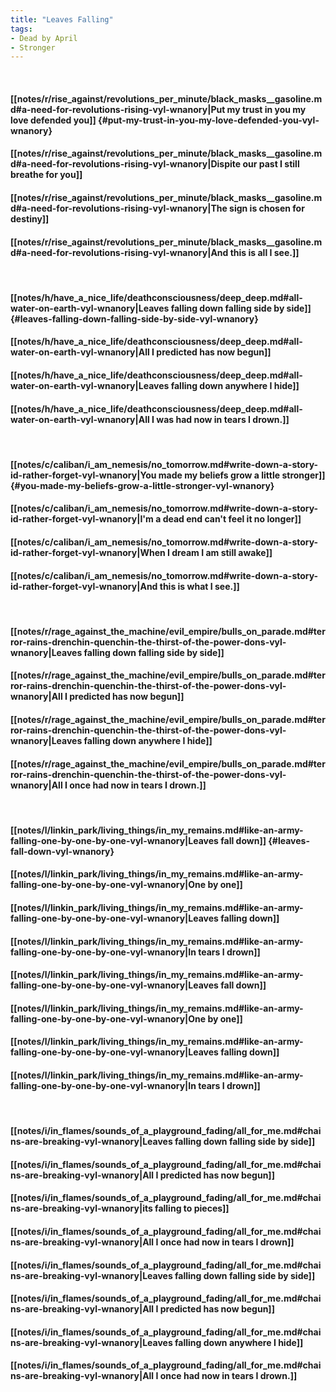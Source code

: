 ```yaml
---
title: "Leaves Falling"
tags:
- Dead by April
- Stronger
---
```

&nbsp;
#### [[notes/r/rise_against/revolutions_per_minute/black_masks__gasoline.md#a-need-for-revolutions-rising-vyl-wnanory|Put my trust in you my love defended you]] {#put-my-trust-in-you-my-love-defended-you-vyl-wnanory}
#### [[notes/r/rise_against/revolutions_per_minute/black_masks__gasoline.md#a-need-for-revolutions-rising-vyl-wnanory|Dispite our past I still breathe for you]]
#### [[notes/r/rise_against/revolutions_per_minute/black_masks__gasoline.md#a-need-for-revolutions-rising-vyl-wnanory|The sign is chosen for destiny]]
#### [[notes/r/rise_against/revolutions_per_minute/black_masks__gasoline.md#a-need-for-revolutions-rising-vyl-wnanory|And this is all I see.]]
&nbsp;
#### [[notes/h/have_a_nice_life/deathconsciousness/deep_deep.md#all-water-on-earth-vyl-wnanory|Leaves falling down falling side by side]] {#leaves-falling-down-falling-side-by-side-vyl-wnanory}
#### [[notes/h/have_a_nice_life/deathconsciousness/deep_deep.md#all-water-on-earth-vyl-wnanory|All I predicted has now begun]]
#### [[notes/h/have_a_nice_life/deathconsciousness/deep_deep.md#all-water-on-earth-vyl-wnanory|Leaves falling down anywhere I hide]]
#### [[notes/h/have_a_nice_life/deathconsciousness/deep_deep.md#all-water-on-earth-vyl-wnanory|All I was had now in tears I drown.]]
&nbsp;
#### [[notes/c/caliban/i_am_nemesis/no_tomorrow.md#write-down-a-story-id-rather-forget-vyl-wnanory|You made my beliefs grow a little stronger]] {#you-made-my-beliefs-grow-a-little-stronger-vyl-wnanory}
#### [[notes/c/caliban/i_am_nemesis/no_tomorrow.md#write-down-a-story-id-rather-forget-vyl-wnanory|I'm a dead end can't feel it no longer]]
#### [[notes/c/caliban/i_am_nemesis/no_tomorrow.md#write-down-a-story-id-rather-forget-vyl-wnanory|When I dream I am still awake]]
#### [[notes/c/caliban/i_am_nemesis/no_tomorrow.md#write-down-a-story-id-rather-forget-vyl-wnanory|And this is what I see.]]
&nbsp;
#### [[notes/r/rage_against_the_machine/evil_empire/bulls_on_parade.md#terror-rains-drenchin-quenchin-the-thirst-of-the-power-dons-vyl-wnanory|Leaves falling down falling side by side]]
#### [[notes/r/rage_against_the_machine/evil_empire/bulls_on_parade.md#terror-rains-drenchin-quenchin-the-thirst-of-the-power-dons-vyl-wnanory|All I predicted has now begun]]
#### [[notes/r/rage_against_the_machine/evil_empire/bulls_on_parade.md#terror-rains-drenchin-quenchin-the-thirst-of-the-power-dons-vyl-wnanory|Leaves falling down anywhere I hide]]
#### [[notes/r/rage_against_the_machine/evil_empire/bulls_on_parade.md#terror-rains-drenchin-quenchin-the-thirst-of-the-power-dons-vyl-wnanory|All I once had now in tears I drown.]]
&nbsp;
#### [[notes/l/linkin_park/living_things/in_my_remains.md#like-an-army-falling-one-by-one-by-one-vyl-wnanory|Leaves fall down]] {#leaves-fall-down-vyl-wnanory}
#### [[notes/l/linkin_park/living_things/in_my_remains.md#like-an-army-falling-one-by-one-by-one-vyl-wnanory|One by one]]
#### [[notes/l/linkin_park/living_things/in_my_remains.md#like-an-army-falling-one-by-one-by-one-vyl-wnanory|Leaves falling down]]
#### [[notes/l/linkin_park/living_things/in_my_remains.md#like-an-army-falling-one-by-one-by-one-vyl-wnanory|In tears I drown]]
#### [[notes/l/linkin_park/living_things/in_my_remains.md#like-an-army-falling-one-by-one-by-one-vyl-wnanory|Leaves fall down]]
#### [[notes/l/linkin_park/living_things/in_my_remains.md#like-an-army-falling-one-by-one-by-one-vyl-wnanory|One by one]]
#### [[notes/l/linkin_park/living_things/in_my_remains.md#like-an-army-falling-one-by-one-by-one-vyl-wnanory|Leaves falling down]]
#### [[notes/l/linkin_park/living_things/in_my_remains.md#like-an-army-falling-one-by-one-by-one-vyl-wnanory|In tears I drown]]
&nbsp;
#### [[notes/i/in_flames/sounds_of_a_playground_fading/all_for_me.md#chains-are-breaking-vyl-wnanory|Leaves falling down falling side by side]]
#### [[notes/i/in_flames/sounds_of_a_playground_fading/all_for_me.md#chains-are-breaking-vyl-wnanory|All I predicted has now begun]]
#### [[notes/i/in_flames/sounds_of_a_playground_fading/all_for_me.md#chains-are-breaking-vyl-wnanory|its falling to pieces]]
#### [[notes/i/in_flames/sounds_of_a_playground_fading/all_for_me.md#chains-are-breaking-vyl-wnanory|All I once had now in tears I drown]]
#### [[notes/i/in_flames/sounds_of_a_playground_fading/all_for_me.md#chains-are-breaking-vyl-wnanory|Leaves falling down falling side by side]]
#### [[notes/i/in_flames/sounds_of_a_playground_fading/all_for_me.md#chains-are-breaking-vyl-wnanory|All I predicted has now begun]]
#### [[notes/i/in_flames/sounds_of_a_playground_fading/all_for_me.md#chains-are-breaking-vyl-wnanory|Leaves falling down anywhere I hide]]
#### [[notes/i/in_flames/sounds_of_a_playground_fading/all_for_me.md#chains-are-breaking-vyl-wnanory|All I once had now in tears I drown.]]
